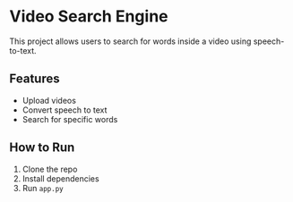 # Video Search Engine
This project allows users to search for words inside a video using speech-to-text.

## Features
- Upload videos
- Convert speech to text
- Search for specific words

## How to Run
1. Clone the repo
2. Install dependencies
3. Run `app.py`
